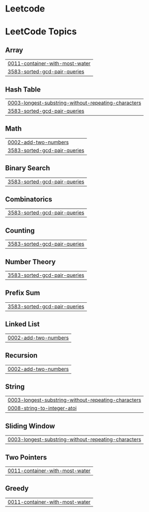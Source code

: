 # Leetcode
<!---LeetCode Topics Start-->
# LeetCode Topics
## Array
|  |
| ------- |
| [0011-container-with-most-water](https://github.com/ayushbhavsar21/Leetcode/tree/master/0011-container-with-most-water) |
| [3583-sorted-gcd-pair-queries](https://github.com/ayushbhavsar21/Leetcode/tree/master/3583-sorted-gcd-pair-queries) |
## Hash Table
|  |
| ------- |
| [0003-longest-substring-without-repeating-characters](https://github.com/ayushbhavsar21/Leetcode/tree/master/0003-longest-substring-without-repeating-characters) |
| [3583-sorted-gcd-pair-queries](https://github.com/ayushbhavsar21/Leetcode/tree/master/3583-sorted-gcd-pair-queries) |
## Math
|  |
| ------- |
| [0002-add-two-numbers](https://github.com/ayushbhavsar21/Leetcode/tree/master/0002-add-two-numbers) |
| [3583-sorted-gcd-pair-queries](https://github.com/ayushbhavsar21/Leetcode/tree/master/3583-sorted-gcd-pair-queries) |
## Binary Search
|  |
| ------- |
| [3583-sorted-gcd-pair-queries](https://github.com/ayushbhavsar21/Leetcode/tree/master/3583-sorted-gcd-pair-queries) |
## Combinatorics
|  |
| ------- |
| [3583-sorted-gcd-pair-queries](https://github.com/ayushbhavsar21/Leetcode/tree/master/3583-sorted-gcd-pair-queries) |
## Counting
|  |
| ------- |
| [3583-sorted-gcd-pair-queries](https://github.com/ayushbhavsar21/Leetcode/tree/master/3583-sorted-gcd-pair-queries) |
## Number Theory
|  |
| ------- |
| [3583-sorted-gcd-pair-queries](https://github.com/ayushbhavsar21/Leetcode/tree/master/3583-sorted-gcd-pair-queries) |
## Prefix Sum
|  |
| ------- |
| [3583-sorted-gcd-pair-queries](https://github.com/ayushbhavsar21/Leetcode/tree/master/3583-sorted-gcd-pair-queries) |
## Linked List
|  |
| ------- |
| [0002-add-two-numbers](https://github.com/ayushbhavsar21/Leetcode/tree/master/0002-add-two-numbers) |
## Recursion
|  |
| ------- |
| [0002-add-two-numbers](https://github.com/ayushbhavsar21/Leetcode/tree/master/0002-add-two-numbers) |
## String
|  |
| ------- |
| [0003-longest-substring-without-repeating-characters](https://github.com/ayushbhavsar21/Leetcode/tree/master/0003-longest-substring-without-repeating-characters) |
| [0008-string-to-integer-atoi](https://github.com/ayushbhavsar21/Leetcode/tree/master/0008-string-to-integer-atoi) |
## Sliding Window
|  |
| ------- |
| [0003-longest-substring-without-repeating-characters](https://github.com/ayushbhavsar21/Leetcode/tree/master/0003-longest-substring-without-repeating-characters) |
## Two Pointers
|  |
| ------- |
| [0011-container-with-most-water](https://github.com/ayushbhavsar21/Leetcode/tree/master/0011-container-with-most-water) |
## Greedy
|  |
| ------- |
| [0011-container-with-most-water](https://github.com/ayushbhavsar21/Leetcode/tree/master/0011-container-with-most-water) |
<!---LeetCode Topics End-->
